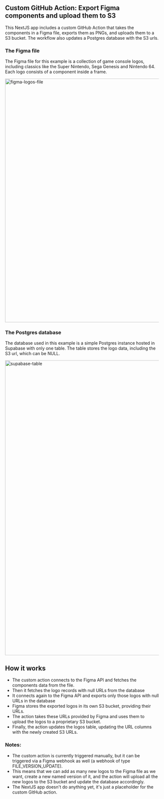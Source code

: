 ## Custom GitHub Action: Export Figma components and upload them to S3
This NextJS app includes a custom GitHub Action that takes the components in a Figma file, exports them as PNGs, and uploads them to a S3 bucket. The workflow also updates a Postgres database with the S3 urls.

### The Figma file

The Figma file for this example is a collection of game console logos, including classics like the Super Nintendo, Sega Genesis and Nintendo 64. Each logo consists of a component inside a frame.

<img width="795" alt="figma-logos-file" src="https://user-images.githubusercontent.com/13739454/204247579-daf55be3-6306-4090-a642-4d70076a13a0.png">

### The Postgres database
The database used in this example is a simple Postgres instance hosted in Supabase with only one table. The table stores the logo data, including the S3 url, which can be NULL.

<img width="962" alt="supabase-table" src="https://user-images.githubusercontent.com/13739454/204248105-a2108677-f262-4381-a20b-0f94aef7d508.png">


## How it works
- The custom action connects to the Figma API and fetches the components data from the file.
- Then it fetches the logo records with null URLs from the database
- It connects again to the Figma API and exports only those logos with null URLs in the database
- Figma stores the exported logos in its own S3 bucket, providing their URLs.
- The action takes these URLs provided by Figma and uses them to upload the logos to a proprietary S3 bucket.
- Finally, the action updates the logos table, updating the URL columns with the newly created S3 URLs.

### Notes:
- The custom action is currently triggered manually, but it can be triggered via a Figma webhook as well (a webhook of type FILE_VERSION_UPDATE).
- This means that we can add as many new logos to the Figma file as we want, create a new named version of it, and the action will upload all the new logos to the S3 bucket and update the database accordingly.
- The NextJS app doesn't do anything yet, it's just a placeholder for the custom GitHub action.



